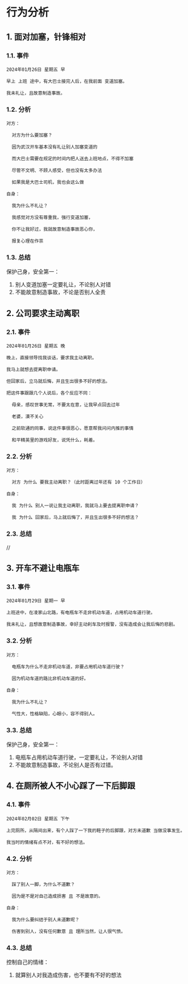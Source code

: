 <!--#region
@author 吴钦飞
@email wuqinfei@qq.com
@create date 2024-01-26 08:56:24
@modify date 2024-02-02 17:12:15
@desc [description]
#endregion-->


# 行为分析

## 1. 面对加塞，针锋相对

### 1.1. 事件

```text
2024年01月26日 星期五 早

早上 上班 途中，有大巴士接完人后，在我前面 变道加塞。

我未礼让，且故意制造事故。
```

### 1.2. 分析

```text
对方：

  对方为什么要加塞？

  因为武汉开车基本没有礼让别人加塞变道的

  而大巴士需要在规定的时间内把人送去上班地点，不得不加塞

  尽管不文明、不顾人感受，但也没有太多办法

  如果我是大巴士司机，我也会这么做

自身：

  我为什么不礼让？

  我感觉对方没有尊重我，强行变道加塞，

  你不让我好过，我就故意制造事故恶心你，

  报复心理在作祟
```

### 1.3. 总结

保护己身，安全第一：

1. 别人变道加塞一定要礼让，不论别人对错
2. 不能故意制造事故，不论是否别人全责

## 2. 公司要求主动离职

### 2.1. 事件

```text
2024年01月26日 星期五 晚

晚上，直接领导找我谈话，要求我主动离职。

我马上就想去提离职申请。

但回家后，立马就后悔，并且生出很多不好的想法。

把这件事跟跟几个人说后，各个反应不同：

  母亲，感叹世事无常，不要太在意，让我早点回去过年

  老婆，漠不关心

  之前软通的同事，说这件事很恶心，愿意帮我问问内推的事情

  和平精英里的游戏好友，说凭什么，耗着。
```

### 2.2. 分析

```text
对方：

  对方 为什么 要我主动离职？（此时距离过年还有 10 个工作日）

自身：

  我 为什么 别人一说让我主动离职，我就马上要去提离职申请？

  我 为什么 回家后，马上就后悔了，并且生出很多不好的想法？
```

### 2.3. 总结

//

## 3. 开车不避让电瓶车

### 3.1. 事件

```text
2024年01月29日 星期一 早

上班途中，在凌家山北路，有电瓶车不走非机动车道，占用机动车道行驶。

我未礼让，且想故意制造事故，幸好主动刹车及时报警，没有造成会让我后悔的悲剧。
```

### 3.2. 分析

```text
对方：

  电瓶车为什么不走非机动车道，非要占用机动车道行驶？

  因为机动车道的路比非机动车道的好。

自身：

  我为什么不礼让？

  气性大，性格缺陷，心眼小，容不得别人。
```

### 3.3. 总结

保护己身，安全第一：

1. 电瓶车占用机动车道行驶，一定要礼让，不论别人对错
2. 不能故意制造事故，不论别人是否有过错。

## 4. 在厕所被人不小心踩了一下后脚跟

### 4.1. 事件

```text
2024年02月02日 星期五 下午

上完厕所，从隔间出来，有个人踩了一下我的鞋子的后脚跟，对方未道歉 当做没事发生。

我当时的情绪有点不对，有不好的想法。
```

### 4.2. 分析

```text
对方：

  踩了别人一脚，为什么不道歉？

  因为是不是对自己造成损害 且 不是故意的。

自身：

  我为什么要纠结于别人未道歉呢？

  伤害到别人，没有任何歉意 且 理所当然，让人很气愤。
```

### 4.3. 总结

控制自己的情绪：

1. 就算别人对我造成伤害，也不要有不好的想法